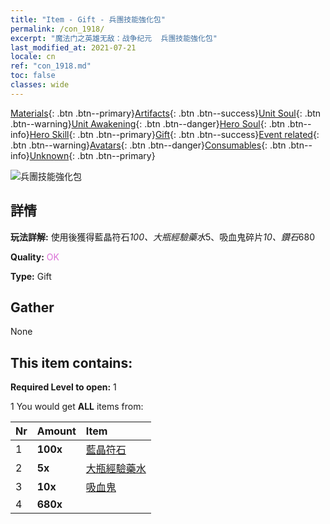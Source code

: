 ```yaml
---
title: "Item - Gift - 兵團技能強化包"
permalink: /con_1918/
excerpt: "魔法门之英雄无敌：战争纪元  兵團技能強化包"
last_modified_at: 2021-07-21
locale: cn
ref: "con_1918.md"
toc: false
classes: wide
---
```

 [Materials](/ItemsCN/){: .btn .btn--primary}[Artifacts](/ItemsCN/Artifacts/){: .btn .btn--success}[Unit Soul](/ItemsCN/UnitSoul/){: .btn .btn--warning}[Unit Awakening](/ItemsCN/UnitAwakening/){: .btn .btn--danger}[Hero Soul](/ItemsCN/HeroSoul/){: .btn .btn--info}[Hero Skill](/ItemsCN/HeroSkill/){: .btn .btn--primary}[Gift](/ItemsCN/Gift/){: .btn .btn--success}[Event related](/ItemsCN/Events/){: .btn .btn--warning}[Avatars](/ItemsCN/Avatars/){: .btn .btn--danger}[Consumables](/ItemsCN/Consumables/){: .btn .btn--info}[Unknown](/ItemsCN/Unknown/){: .btn .btn--primary}

 ![兵團技能強化包](/images/t/i_907541.png)

## 詳情
 **玩法詳解:** 使用後獲得藍晶符石*100、大瓶經驗藥水*5、吸血鬼碎片*10、鑽石*680

 **Quality:** <span style="color: #DA70D6">OK</span>

 **Type:** Gift

## Gather

  None

## This item contains:

 **Required Level to open:** 1

 1 You would get **ALL** items  from:

  | Nr | Amount |     Item    |
  |:---|:-------|:------------|
  | 1 |  **100x** | [藍晶符石](/cn/Items/con_716/) |  | 
  | 2 |  **5x** | [大瓶經驗藥水](/cn/Items/con_702/) |  | 
  | 3 |  **10x** | [吸血鬼](/cn/Items/unt_211/) |  | 
  | 4 |  **680x** | <i class="fas fa-gem"/> |  | 
